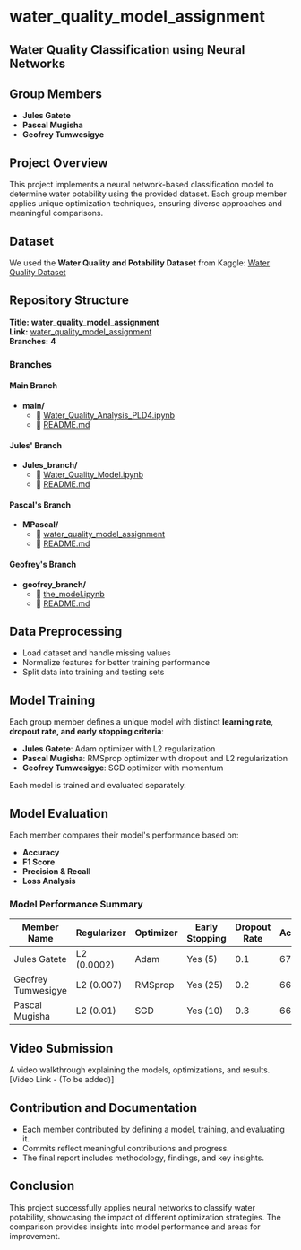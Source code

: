# water_quality_model_assignment

## Water Quality Classification using Neural Networks

## Group Members
- **Jules Gatete**
- **Pascal Mugisha**
- **Geofrey Tumwesigye**

## Project Overview
This project implements a neural network-based classification model to determine water potability using the provided dataset. Each group member applies unique optimization techniques, ensuring diverse approaches and meaningful comparisons.

## Dataset
We used the **Water Quality and Potability Dataset** from Kaggle:
[Water Quality Dataset](https://www.kaggle.com/datasets/uom190346a/water-quality-and-potability?select=water_potability.csv)

## Repository Structure

**Title:** **water_quality_model_assignment**  
**Link:** [water_quality_model_assignment](https://github.com/g-tumwesigye/water_quality_model_assignment)  
**Branches:** **4**  

### Branches

#### Main Branch
- **main/**
  - 📄 [Water_Quality_Analysis_PLD4.ipynb](https://github.com/g-tumwesigye/water_quality_model_assignment/blob/main/Water_Qaulity_Analysis_PLD4.ipynb)
  - 📄 [README.md](https://github.com/g-tumwesigye/water_quality_model_assignment/blob/main/README.md)

#### Jules' Branch
- **Jules_branch/**
  - 📄 [Water_Quality_Model.ipynb](https://github.com/g-tumwesigye/water_quality_model_assignment/blob/Jules_branch/Water_Quality_Model.ipynb)
  - 📄 [README.md](https://github.com/g-tumwesigye/water_quality_model_assignment/blob/Jules_branch/README.md)

#### Pascal's Branch
- **MPascal/**
  - 📄 [water_quality_model_assignment](https://github.com/g-tumwesigye/water_quality_model_assignment/tree/MPascal)
  - 📄 [README.md](https://github.com/g-tumwesigye/water_quality_model_assignment/blob/MPascal/README.md)

#### Geofrey's Branch
- **geofrey_branch/**
  - 📄 [the_model.ipynb](https://github.com/g-tumwesigye/water_quality_model_assignment/blob/geofrey_branch/the_model.ipynb)
  - 📄 [README.md](https://github.com/g-tumwesigye/water_quality_model_assignment/blob/geofrey_branch/README.md)

## Data Preprocessing
- Load dataset and handle missing values
- Normalize features for better training performance
- Split data into training and testing sets

## Model Training
Each group member defines a unique model with distinct **learning rate, dropout rate, and early stopping criteria**:
- **Jules Gatete**: Adam optimizer with L2 regularization
- **Pascal Mugisha**: RMSprop optimizer with dropout and L2 regularization
- **Geofrey Tumwesigye**: SGD optimizer with momentum

Each model is trained and evaluated separately.

## Model Evaluation
Each member compares their model's performance based on:
- **Accuracy**
- **F1 Score**
- **Precision & Recall**
- **Loss Analysis**

### Model Performance Summary
| Member Name        | Regularizer  | Optimizer | Early Stopping | Dropout Rate | Accuracy | F1 Score | Recall | Precision |
|--------------------|-------------|-----------|---------------|-------------|---------|---------|--------|----------|
| Jules Gatete      | L2 (0.0002)  | Adam      | Yes (5)       | 0.1         | 67%     | 0.583   | 0.593  | 0.572    |
| Geofrey Tumwesigye | L2 (0.007)  | RMSprop   | Yes (25)      | 0.2         | 66.87%  | 0.583   | 0.594  | 0.572    |
| Pascal Mugisha    | L2 (0.01)    | SGD       | Yes (10)      | 0.3         | 66.2%   | 0.301   | 0.187  | 0.778    |

## Video Submission
A video walkthrough explaining the models, optimizations, and results.  
[Video Link - (To be added)]

## Contribution and Documentation
- Each member contributed by defining a model, training, and evaluating it.
- Commits reflect meaningful contributions and progress.
- The final report includes methodology, findings, and key insights.

## Conclusion
This project successfully applies neural networks to classify water potability, showcasing the impact of different optimization strategies. The comparison provides insights into model performance and areas for improvement.
